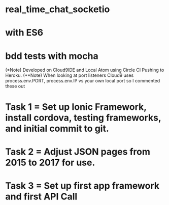# real_time_chat_socketio 
# with ES6
# bdd tests with mocha
(*Note) Developed on Cloud9IDE and Local Atom using Circle CI Pushing to Heroku.
(**Note) When looking at port listeners Cloud9 uses process.env.PORT, process.env.IP vs your own local port so I commented these out

# Task 1  = Set up Ionic Framework, install cordova, testing frameworks, and initial commit to git.
# Task 2  = Adjust JSON pages from 2015 to 2017 for use. 
# Task 3  = Set up first app framework and first  API Call


